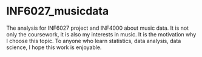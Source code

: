 # INF6027_musicdata
The analysis for INF6027 project and INF4000 about music data. It is not only the coursework, it is also my interests in music. It is the motivation why I choose this topic. To anyone who learn statistics, data analysis, data science, I hope this work is enjoyable. 
